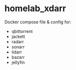 # homelab_xdarr

Docker compose file & config for:
- qbittorrent
- jackett
- radarr
- sonarr
- lidarr
- bazarr
- jellyfin
